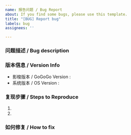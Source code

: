 ```yaml
---
name: 报告问题 / Bug Report
about: If you find some bugs, please use this template.
title: "[BUG] Report bug"
labels: bug
assignees: ''

---
```


<!-- ⚠️⚠️ 不要删除这些注释 ⚠️⚠️ -->
<!-- ⚠️⚠️ Do Not Delete This! bug_report_template ⚠️⚠️ -->
<!-- 请先搜索有无同类问题，避免报告重复问题 -->
<!-- Please search existing issues to avoid creating duplicates. -->

### 问题描述 / Bug description



<!-- 请在上方详细地描述问题。 -->
<!-- Please describe the bug in detail above. -->

### 版本信息 / Version Info

- 影梭版本 / GoGoGo Version : 
- 系统版本 / OS Version : 

<!-- 请在上方描述出问题的影梭版本及使用的系统版本。 -->
<!-- Please describe version of GoGoGo and used OS above. -->

### 复现步骤 / Steps to Reproduce

1. 
2. 

<!-- 请在上方描述如何复现该问题。-->
<!-- Please describe how to reproduce the bug. -->

### 如何修复 / How to fix



<!-- 如果您有对应的修复方法，请在上方描述你的方法。欢迎直接提交一个 PR。 -->
<!-- If you know how to fix, please describe your method above. Welcome to submit a PR directly. -->